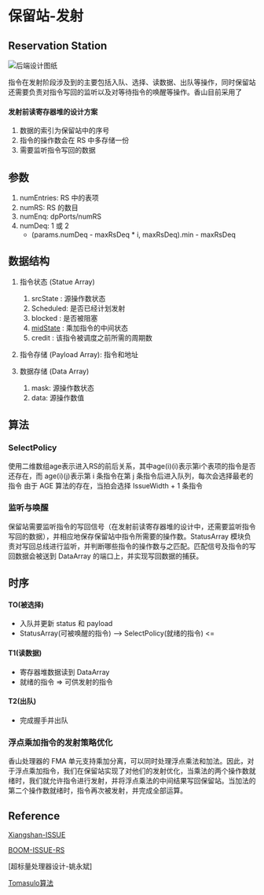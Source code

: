 # 保留站-发射
## Reservation Station 

![后端设计图纸](https://xiangshan-doc.readthedocs.io/zh_CN/latest/figs/backend/backend.svg)

指令在发射阶段涉及到的主要包括入队、选择、读数据、出队等操作，同时保留站还需要负责对指令写回的监听以及对等待指令的唤醒等操作。香山目前采用了

#### 发射前读寄存器堆的设计方案
1. 数据的索引为保留站中的序号
2. 指令的操作数会在 RS 中多存储一份
3. 需要监听指令写回的数据

## 参数
1. numEntries: RS 中的表项
2. numRS: RS 的数目
3. numEnq: dpPorts/numRS
4. numDeq: 1 或 2 
   - (params.numDeq - maxRsDeq * i, maxRsDeq).min - maxRsDeq

## 数据结构

1. 指令状态 (Statue Array) 
   1. srcState : 源操作数状态
   2. Scheduled: 是否已经计划发射
   3. blocked  : 是否被阻塞
   4. [midState](#0) : 乘加指令的中间状态
   5. credit  : 该指令被调度之前所需的周期数

2. 指令存储 (Payload Array): 指令和地址

3. 数据存储 (Data Array)
   1. mask: 源操作数状态
   2. data: 源操作数值

   
## 算法
### SelectPolicy
 
使用二维数组age表示进入RS的前后关系，其中age(i)(i)表示第i个表项的指令是否还存在，而 age(i)(j)表示第 i 条指令在第 j 条指令后进入队列，每次会选择最老的指令
由于 AGE 算法的存在，当拍会选择 IssueWidth + 1 条指令

### 监听与唤醒

保留站需要监听指令的写回信号（在发射前读寄存器堆的设计中，还需要监听指令写回的数据），并相应地保存保留站中指令所需要的操作数。StatusArray 模块负责对写回总线进行监听，并判断哪些指令的操作数与之匹配。匹配信号及指令的写回数据会被送到 DataArray 的端口上，并实现写回数据的捕获。

## 时序 
<!--可以使用甘特图-->

#### TO(被选择)
* 入队并更新 status 和 payload
* StatusArray(可被唤醒的指令) —> SelectPolicy(就绪的指令) <=

#### T1(读数据)
* 寄存器堆数据读到 DataArray
* 就绪的指令 => 可供发射的指令

#### T2(出队)
* 完成握手并出队


<span id=0></span>

### 浮点乘加指令的发射策略优化

香山处理器的 FMA 单元支持乘加分离，可以同时处理浮点乘法和加法。因此，对于浮点乘加指令，我们在保留站实现了对他们的发射优化，当乘法的两个操作数就绪时，我们就允许指令进行发射，并将浮点乘法的中间结果写回保留站。当加法的第二个操作数就绪时，指令再次被发射，并完成全部运算。


## Reference
[Xiangshan-ISSUE](https://xiangshan-doc.readthedocs.io/zh_CN/latest/backend/issue/)

[BOOM-ISSUE-RS](https://docs.boom-core.org/en/latest/sections/issue-units.html)

[超标量处理器设计-姚永斌]

[Tomasulo算法](https://zhuanlan.zhihu.com/p/499978902)
